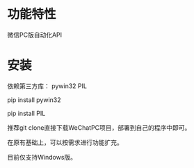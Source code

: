 # 功能特性
微信PC版自动化API

# 安装
依赖第三方库： pywin32  PIL

pip install pywin32 

pip install PIL

推荐git clone直接下载WeChatPC项目，部署到自己的程序中即可。

在原有基础上，可以按需求进行功能扩充。

目前仅支持Windows版。

